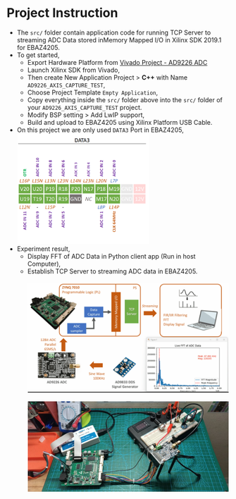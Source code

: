 # Project Instruction
- The `src/` folder contain application code for running TCP Server to streaming ADC Data stored inMemory Mapped I/O in Xilinx SDK 2019.1 for EBAZ4205.
- To get started, 
    - Export Hardware Platform from [Vivado Project - AD9226 ADC](../../Vivado/7_AD9226_ADC/EBAZ4205_7_AD9226_DATA_CAPTURE.vivado/)
    - Launch Xilinx SDK from Vivado,
    - Then create New Application Project > **C++** with Name `AD9226_AXIS_CAPTURE_TEST`,
    - Choose Project Template `Empty Application`,
    - Copy everything inside the `src/` folder above into the `src/` folder of your `AD9226_AXIS_CAPTURE_TEST` project. 
    - Modify BSP setting > Add LwIP support,
    - Build and upload to EBAZ4205 using Xilinx Platform USB Cable.
- On this project we are only used `DATA3` Port in EBAZ4205, 
    <img src="../../resource/EBAZ4205_7_AD9266_AXIS_CAPTURE_Pin.png" height="250">
- Experiment result,
    - Display FFT of ADC Data in Python client app (Run in host Computer),
    - Establish TCP Server to streaming ADC data in EBAZ4205.<br><br>
    ![](../../resource/EBAZ4205_7_AD9266_AXIS_CAPTURE_Photo.gif)<br><br>
    ![](../../resource/EBAZ4205_7_AD9266_AXIS_CAPTURE_Photo_2.jpeg)